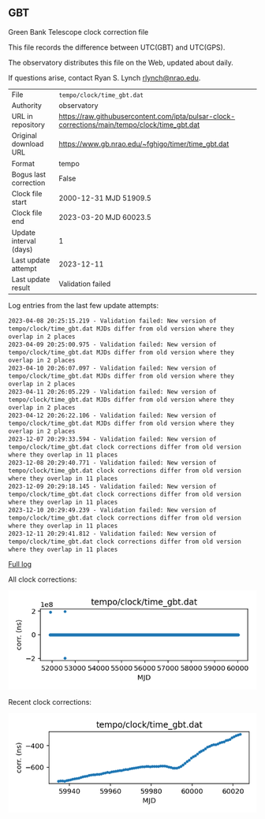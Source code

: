 
## GBT

Green Bank Telescope clock correction file

This file records the difference between UTC(GBT) and UTC(GPS).

The observatory distributes this file on the Web, updated about daily.

If questions arise, contact Ryan S. Lynch <rlynch@nrao.edu>.

|     |     |
|:--- |:--- |
| File | `tempo/clock/time_gbt.dat` |
| Authority | observatory |
| URL in repository | <https://raw.githubusercontent.com/ipta/pulsar-clock-corrections/main/tempo/clock/time_gbt.dat> |
| Original download URL | <https://www.gb.nrao.edu/~fghigo/timer/time_gbt.dat> |
| Format | tempo |
| Bogus last correction | False |
| Clock file start | 2000-12-31 MJD 51909.5 |
| Clock file end | 2023-03-20 MJD 60023.5 |
| Update interval (days) | 1 |
| Last update attempt | 2023-12-11 |
| Last update result | Validation failed |

Log entries from the last few update attempts:
```
2023-04-08 20:25:15.219 - Validation failed: New version of tempo/clock/time_gbt.dat MJDs differ from old version where they overlap in 2 places
2023-04-09 20:25:00.975 - Validation failed: New version of tempo/clock/time_gbt.dat MJDs differ from old version where they overlap in 2 places
2023-04-10 20:26:07.097 - Validation failed: New version of tempo/clock/time_gbt.dat MJDs differ from old version where they overlap in 2 places
2023-04-11 20:26:05.229 - Validation failed: New version of tempo/clock/time_gbt.dat MJDs differ from old version where they overlap in 2 places
2023-04-12 20:26:22.106 - Validation failed: New version of tempo/clock/time_gbt.dat MJDs differ from old version where they overlap in 2 places
2023-12-07 20:29:33.594 - Validation failed: New version of tempo/clock/time_gbt.dat clock corrections differ from old version where they overlap in 11 places
2023-12-08 20:29:40.771 - Validation failed: New version of tempo/clock/time_gbt.dat clock corrections differ from old version where they overlap in 11 places
2023-12-09 20:29:18.145 - Validation failed: New version of tempo/clock/time_gbt.dat clock corrections differ from old version where they overlap in 11 places
2023-12-10 20:29:49.239 - Validation failed: New version of tempo/clock/time_gbt.dat clock corrections differ from old version where they overlap in 11 places
2023-12-11 20:29:41.812 - Validation failed: New version of tempo/clock/time_gbt.dat clock corrections differ from old version where they overlap in 11 places
```
[Full log](https://raw.githubusercontent.com/ipta/pulsar-clock-corrections/main/log/tempo/clock/time_gbt.dat.log)


All clock corrections:

![plot of all clock corrections](time_gbt.dat.png "All corrections")

Recent clock corrections:

![plot of recent clock corrections](time_gbt.dat.short.png "Recent corrections")

